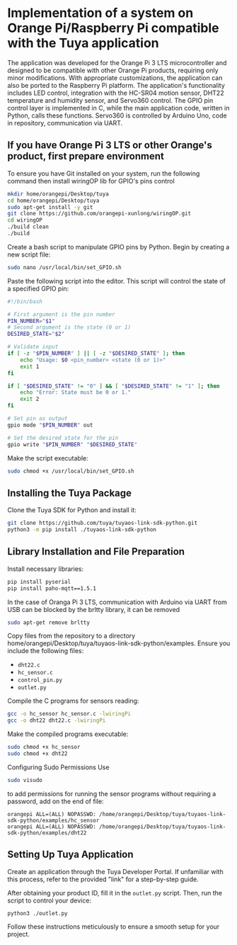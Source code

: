 
# Implementation of a system on Orange Pi/Raspberry Pi compatible with the Tuya application

The application was developed for the Orange Pi 3 LTS microcontroller and designed to be compatible with other Orange Pi products, requiring only minor modifications. With appropriate customizations, the application can also be ported to the Raspberry Pi platform. The application's functionality includes LED control, integration with the HC-SR04 motion sensor, DHT22 temperature and humidity sensor, and Servo360 control. The GPIO pin control layer is implemented in C, while the main application code, written in Python, calls these functions. Servo360 is controlled by Arduino Uno, code in repository, communication via UART.

## If you have Orange Pi 3 LTS or other Orange's product, first prepare environment

To ensure you have Git installed on your system, run the following command then install wiringOP lib for GPIO's pins control

```bash
mkdir home/orangepi/Desktop/tuya
cd home/orangepi/Desktop/tuya
sudo apt-get install -y git
git clone https://github.com/orangepi-xunlong/wiringOP.git
cd wiringOP
./build clean
./build
```
Create a bash script to manipulate GPIO pins by Python. Begin by creating a new script file:
```bash
sudo nano /usr/local/bin/set_GPIO.sh
```
Paste the following script into the editor. This script will control the state of a specified GPIO pin:

```bash
#!/bin/bash

# First argument is the pin number
PIN_NUMBER="$1"
# Second argument is the state (0 or 1)
DESIRED_STATE="$2"

# Validate input
if [ -z "$PIN_NUMBER" ] || [ -z "$DESIRED_STATE" ]; then
    echo "Usage: $0 <pin_number> <state (0 or 1)>"
    exit 1
fi

if [ "$DESIRED_STATE" != "0" ] && [ "$DESIRED_STATE" != "1" ]; then
    echo "Error: State must be 0 or 1."
    exit 2
fi

# Set pin as output
gpio mode "$PIN_NUMBER" out

# Set the desired state for the pin
gpio write "$PIN_NUMBER" "$DESIRED_STATE"
```

Make the script executable:

```bash
sudo chmod +x /usr/local/bin/set_GPIO.sh
```

## Installing the Tuya Package

Clone the Tuya SDK for Python and install it:

```bash
git clone https://github.com/tuya/tuyaos-link-sdk-python.git
python3 -m pip install ./tuyaos-link-sdk-python
```

## Library Installation and File Preparation

Install necessary libraries:

```bash
pip install pyserial
pip install paho-mqtt==1.5.1
```
In the case of Oranga Pi 3 LTS, communication with Arduino via UART from USB can be blocked by the brltty library, it can be removed

```bash
sudo apt-get remove brltty
```

Copy files from the repository to a directory home/orangepi/Desktop/tuya/tuyaos-link-sdk-python/examples. Ensure you include the following files:

- `dht22.c`
- `hc_sensor.c`
- `control_pin.py`
- `outlet.py`

Compile the C programs for sensors reading:

```bash
gcc -o hc_sensor hc_sensor.c -lwiringPi
gcc -o dht22 dht22.c -lwiringPi
```

Make the compiled programs executable:

```bash
sudo chmod +x hc_sensor
sudo chmod +x dht22
```

Configuring Sudo Permissions
Use  
```bash
sudo visudo
```
to add permissions for running the sensor programs without requiring a password, add on the end of file:

```plaintext
orangepi ALL=(ALL) NOPASSWD: /home/orangepi/Desktop/tuya/tuyaos-link-sdk-python/examples/hc_sensor
orangepi ALL=(ALL) NOPASSWD: /home/orangepi/Desktop/tuya/tuyaos-link-sdk-python/examples/dht22
```

## Setting Up Tuya Application

Create an application through the Tuya Developer Portal. If unfamiliar with this process, refer to the provided "link" for a step-by-step guide.

After obtaining your product ID, fill it in the `outlet.py` script. Then, run the script to control your device:

```bash
python3 ./outlet.py
```

Follow these instructions meticulously to ensure a smooth setup for your project.

